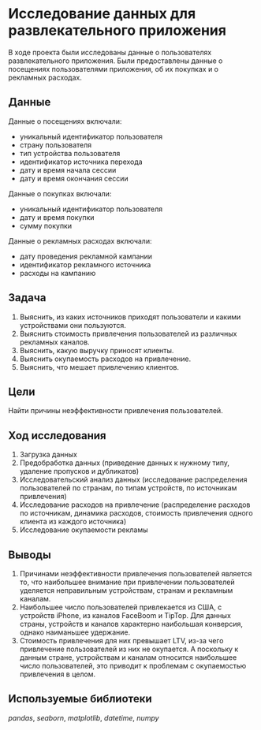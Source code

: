 # Исследование данных для развлекательного приложения

В ходе проекта были исследованы данные о пользователях развлекательного приложения. Были предоставлены данные о посещениях пользователями приложения, об их покупках и о рекламных расходах.

## Данные

Данные о посещениях включали:
- уникальный идентификатор пользователя
- страну пользователя
- тип устройства пользователя
- идентификатор источника перехода
- дату и время начала сессии
- дату и время окончания сессии

Данные о покупках включали:
- уникальный идентификатор пользователя
- дату и время покупки
- сумму покупки

Данные о рекламных расходах включали:
- дату проведения рекламной кампании
- идентификатор рекламного источника
- расходы на кампанию

## Задача

1. Выяснить, из каких источников приходят пользователи и какими устройствами они пользуются.
2. Выяснить стоимость привлечения пользователей из различных рекламных каналов.
3. Выяснить, какую выручку приносят клиенты.
4. Выяснить окупаемость расходов на привлечение.
5. Выяснить, что мешает привлечению клиентов.

## Цели

Найти причины неэффективности привлечения пользователей.

## Ход исследования

1. Загрузка данных
2. Предобработка данных (приведение данных к нужному типу, удаление пропусков и дубликатов)
3. Исследовательский анализ данных (исследование распределения пользователей по странам, по типам устройств, по источникам привлечения)
4. Исследование расходов на привлечение (распределение расходов по источникам, динамика расходов, стоимость привлечения одного клиента из каждого источника)
5. Исследование окупаемости рекламы

## Выводы

1. Причинами неэффективности привлечения пользователей является то, что наибольшее внимание при привлечении пользователей уделяется неправильным устройствам, странам и рекламным каналам.
2. Наибольшее число пользователей привлекается из США, с устройств iPhone, из каналов FaceBoom и TipTop. Для данных страны, устройств и каналов характерно наибольшая конверсия, однако наиманьшее удержание.
3. Стоимость привлечения для них превышает LTV, из-за чего привлечение пользователей из них не окупается. А поскольку к данным стране, устройствам и каналам относится наибольшее число пользователей, это приводит к проблемам с окупаемостью привлечения в целом.

## Используемые библиотеки
*pandas*, *seaborn*, *matplotlib*, *datetime*, *numpy*
